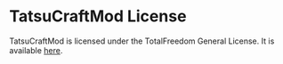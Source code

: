 # TatsuCraftMod License #

TatsuCraftMod is licensed under the TotalFreedom General License. It is available [here](https://github.com/TotalFreedom/License/blob/master/LICENSE.md).
